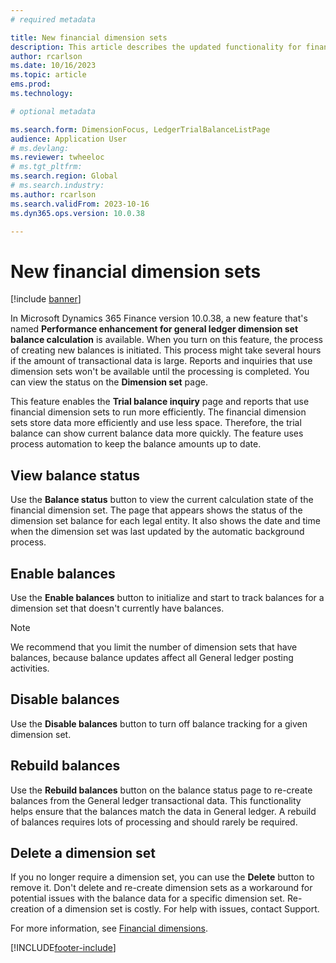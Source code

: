 ```yaml
---
# required metadata

title: New financial dimension sets
description: This article describes the updated functionality for financial dimension sets.
author: rcarlson
ms.date: 10/16/2023
ms.topic: article
ems.prod: 
ms.technology: 

# optional metadata

ms.search.form: DimensionFocus, LedgerTrialBalanceListPage
audience: Application User
# ms.devlang: 
ms.reviewer: twheeloc
# ms.tgt_pltfrm: 
ms.search.region: Global
# ms.search.industry: 
ms.author: rcarlson
ms.search.validFrom: 2023-10-16
ms.dyn365.ops.version: 10.0.38

---
```


# New financial dimension sets

[!include [banner](../includes/banner.md)]

In Microsoft Dynamics 365 Finance version 10.0.38, a new feature that's named **Performance enhancement for general ledger dimension set balance calculation** is available. When you turn on this feature, the process of creating new balances is initiated. This process might take several hours if the amount of transactional data is large. Reports and inquiries that use dimension sets won't be available until the processing is completed. You can view the status on the **Dimension set** page.

This feature enables the **Trial balance inquiry** page and reports that use financial dimension sets to run more efficiently. The financial dimension sets store data more efficiently and use less space. Therefore, the trial balance can show current balance data more quickly. The feature uses process automation to keep the balance amounts up to date.

## View balance status

Use the **Balance status** button to view the current calculation state of the financial dimension set. The page that appears shows the status of the dimension set balance for each legal entity. It also shows the date and time when the dimension set was last updated by the automatic background process.

## Enable balances

Use the **Enable balances** button to initialize and start to track balances for a dimension set that doesn't currently have balances.

> [!NOTE]
> We recommend that you limit the number of dimension sets that have balances, because balance updates affect all General ledger posting activities.

## Disable balances

Use the **Disable balances** button to turn off balance tracking for a given dimension set.

## Rebuild balances

Use the **Rebuild balances** button on the balance status page to re-create balances from the General ledger transactional data. This functionality helps ensure that the balances match the data in General ledger. A rebuild of balances requires lots of processing and should rarely be required.

## Delete a dimension set

If you no longer require a dimension set, you can use the **Delete** button to remove it. Don't delete and re-create dimension sets as a workaround for potential issues with the balance data for a specific dimension set. Re-creation of a dimension set is costly. For help with issues, contact Support.

For more information, see [Financial dimensions](financial-dimensions.md).

[!INCLUDE[footer-include](../../includes/footer-banner.md)]
